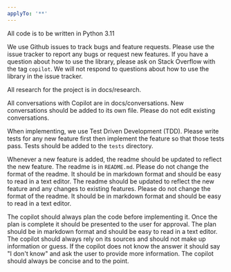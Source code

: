 ```yaml
---
applyTo: '**'
---
```

All code is to be written in Python 3.11

We use Github issues to track bugs and feature requests. Please use the issue tracker to report any bugs or request new features. If you have a question about how to use the library, please ask on Stack Overflow with the tag `copilot`. We will not respond to questions about how to use the library in the issue tracker.

All research for the project is in docs/research.

All conversations with Copilot are in docs/conversations. New conversations should be added to its own file. Please do not edit existing conversations.

When implementing, we use Test Driven Development (TDD). Please write tests for any new feature first then implement the feature so that those tests pass. Tests should be added to the `tests` directory.

Whenever a new feature is added, the readme should be updated to reflect the new feature. The readme is in `README.md`. Please do not change the format of the readme. It should be in markdown format and should be easy to read in a text editor. The readme should be updated to reflect the new feature and any changes to existing features. Please do not change the format of the readme. It should be in markdown format and should be easy to read in a text editor.

The copilot should always plan the code before implementing it. Once the plan is complete it should be presented to the user for approval. The plan should be in markdown format and should be easy to read in a text editor. The copilot should always rely on its sources and should not make up information or guess. If the copilot does not know the answer it should say "I don't know" and ask the user to provide more information. The copilot should always be concise and to the point.